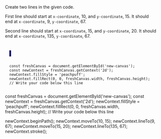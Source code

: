 Create two lines in the given code.

First line should start at `x-coordinate`, 10,
and `y-coordinate`, 15. It should end
at `x-coordinate`, 9, `y-coordinate`, 67.

Second line should start at `x-coordinate`, 15,
and `y-coordinate`, 20. It should end
at `x-coordinate`, 135, `y-coordinate`, 67.

<codeblock language="javascript" type="exercise" testMode="fixedInput">
<code>
<panel language="html">
  <canvas id="new-canvas" width="400px" height="100px" style="border: 3px solid midnightblue;"></canvas>
</panel>
<panel language="javascript">
  const freshCanvas = document.getElementById('new-canvas');
  const newContext = freshCanvas.getContext('2d');
  newContext.fillStyle = 'peachpuff';
  newContext.fillRect(0, 0, freshCanvas.width, freshCanvas.height);
  // Write your code below this line

</panel>
</code>

<solution>
  const freshCanvas = document.getElementById('new-canvas');
  const newContext = freshCanvas.getContext('2d');
  newContext.fillStyle = 'peachpuff';
  newContext.fillRect(0, 0, freshCanvas.width, freshCanvas.height);
  // Write your code below this line

  newContext.beginPath();
  newContext.moveTo(10, 15);
  newContext.lineTo(9, 67);
  newContext.moveTo(15, 20);
  newContext.lineTo(135, 67);
  newContext.stroke();
</solution>
</codeblock>